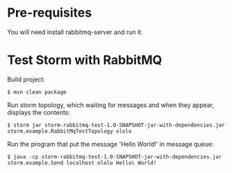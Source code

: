 Pre-requisites
==============

You will need install rabbitmq-server and run it.

Test Storm with RabbitMQ
========================

Build project:
```
$ mvn clean package
```

Run storm topology, which waiting for messages and when they appear, displays the contents:
```
$ storm jar storm-rabbitmq-test-1.0-SNAPSHOT-jar-with-dependencies.jar storm.example.RabbitMqTestTopology ololo
```

Run the program that put the message 'Hello World!' in message queue:
```
$ java -cp storm-rabbitmq-test-1.0-SNAPSHOT-jar-with-dependencies.jar storm.example.Send localhost ololo Hello\ World!    
```
